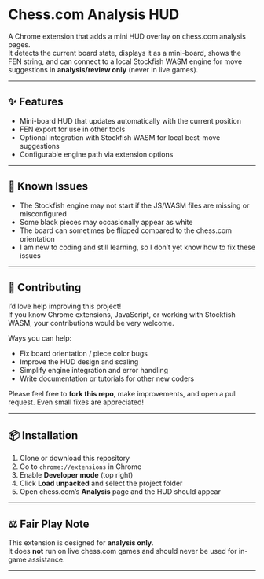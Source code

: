 # Chess.com Analysis HUD

A Chrome extension that adds a mini HUD overlay on chess.com analysis pages.  
It detects the current board state, displays it as a mini-board, shows the FEN string, and can connect to a local Stockfish WASM engine for move suggestions in **analysis/review only** (never in live games).

---

## ✨ Features
- Mini-board HUD that updates automatically with the current position  
- FEN export for use in other tools  
- Optional integration with Stockfish WASM for local best-move suggestions  
- Configurable engine path via extension options  

---

## 🚧 Known Issues
- The Stockfish engine may not start if the JS/WASM files are missing or misconfigured  
- Some black pieces may occasionally appear as white  
- The board can sometimes be flipped compared to the chess.com orientation  
- I am new to coding and still learning, so I don’t yet know how to fix these issues

---

## 🤝 Contributing
I’d love help improving this project!  
If you know Chrome extensions, JavaScript, or working with Stockfish WASM, your contributions would be very welcome.  

Ways you can help:
- Fix board orientation / piece color bugs  
- Improve the HUD design and scaling  
- Simplify engine integration and error handling  
- Write documentation or tutorials for other new coders  

Please feel free to **fork this repo**, make improvements, and open a pull request. Even small fixes are appreciated!

---

## 📦 Installation
1. Clone or download this repository  
2. Go to `chrome://extensions` in Chrome  
3. Enable **Developer mode** (top right)  
4. Click **Load unpacked** and select the project folder  
5. Open chess.com’s **Analysis** page and the HUD should appear  

---

## ⚖️ Fair Play Note
This extension is designed for **analysis only**.  
It does **not** run on live chess.com games and should never be used for in-game assistance.  

---
